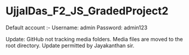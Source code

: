 # UjjalDas_F2_JS_GradedProject2

Default account :-
Username: admin
Password: admin123

Update:
GitHub not tracking media folders. Media files are moved to the root directory. 
Update permitted by Jayakanthan sir.
